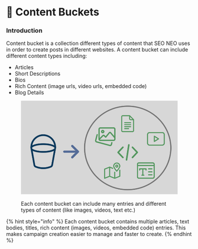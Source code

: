 # 📘 Content Buckets

### Introduction

Content bucket is a collection different types of content that SEO NEO uses in order to create posts in different websites. A content bucket can include different content types including:

* Articles
* Short Descriptions
* Bios
* Rich Content (image urls, video urls, embedded code)
* Blog Details

<figure><img src="../../.gitbook/assets/content_bucket.jpg" alt=""><figcaption><p>Each content bucket can include many entries and different types of content (like images, videos, text etc.)</p></figcaption></figure>

{% hint style="info" %}
Each content bucket contains multiple articles, text bodies, titles, rich content (images, videos, embedded code) entries. This makes campaign creation easier to manage and faster to create.
{% endhint %}
